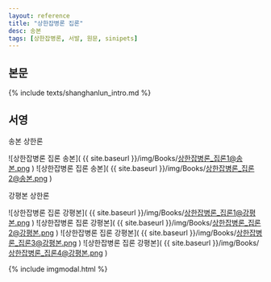 ```yaml
---
layout: reference
title: "상한잡병론 집론"
desc: 송본
tags: [상한잡병론, 서발, 원문, sinipets]
---
```


## 본문

{% include texts/shanghanlun_intro.md %}

## 서영

송본 상한론

![상한잡병론 집론 송본]( {{ site.baseurl }}/img/Books/상한잡병론_집론1@송본.png )
![상한잡병론 집론 송본]( {{ site.baseurl }}/img/Books/상한잡병론_집론2@송본.png )

강평본 상한론

![상한잡병론 집론 강평본]( {{ site.baseurl }}/img/Books/상한잡병론_집론1@강평본.png )
![상한잡병론 집론 강평본]( {{ site.baseurl }}/img/Books/상한잡병론_집론2@강평본.png )
![상한잡병론 집론 강평본]( {{ site.baseurl }}/img/Books/상한잡병론_집론3@강평본.png )
![상한잡병론 집론 강평본]( {{ site.baseurl }}/img/Books/상한잡병론_집론4@강평본.png )

{% include imgmodal.html %}
